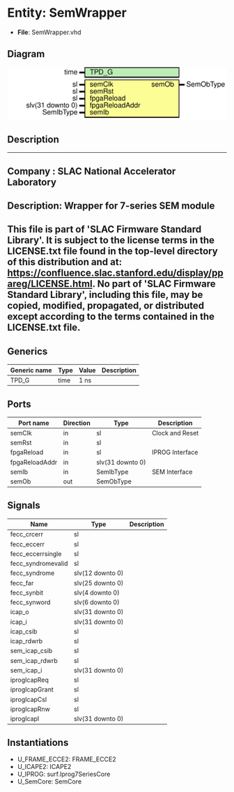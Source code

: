 # Entity: SemWrapper

- **File**: SemWrapper.vhd
## Diagram

![Diagram](SemWrapper.svg "Diagram")
## Description

-----------------------------------------------------------------------------
 Company    : SLAC National Accelerator Laboratory
-----------------------------------------------------------------------------
 Description: Wrapper for 7-series SEM module
-----------------------------------------------------------------------------
 This file is part of 'SLAC Firmware Standard Library'.
 It is subject to the license terms in the LICENSE.txt file found in the
 top-level directory of this distribution and at:
    https://confluence.slac.stanford.edu/display/ppareg/LICENSE.html.
 No part of 'SLAC Firmware Standard Library', including this file,
 may be copied, modified, propagated, or distributed except according to
 the terms contained in the LICENSE.txt file.
-----------------------------------------------------------------------------
## Generics

| Generic name | Type | Value | Description |
| ------------ | ---- | ----- | ----------- |
| TPD_G        | time | 1 ns  |             |
## Ports

| Port name      | Direction | Type             | Description     |
| -------------- | --------- | ---------------- | --------------- |
| semClk         | in        | sl               | Clock and Reset |
| semRst         | in        | sl               |                 |
| fpgaReload     | in        | sl               | IPROG Interface |
| fpgaReloadAddr | in        | slv(31 downto 0) |                 |
| semIb          | in        | SemIbType        | SEM Interface   |
| semOb          | out       | SemObType        |                 |
## Signals

| Name               | Type             | Description |
| ------------------ | ---------------- | ----------- |
| fecc_crcerr        | sl               |             |
| fecc_eccerr        | sl               |             |
| fecc_eccerrsingle  | sl               |             |
| fecc_syndromevalid | sl               |             |
| fecc_syndrome      | slv(12 downto 0) |             |
| fecc_far           | slv(25 downto 0) |             |
| fecc_synbit        | slv(4 downto 0)  |             |
| fecc_synword       | slv(6 downto 0)  |             |
| icap_o             | slv(31 downto 0) |             |
| icap_i             | slv(31 downto 0) |             |
| icap_csib          | sl               |             |
| icap_rdwrb         | sl               |             |
| sem_icap_csib      | sl               |             |
| sem_icap_rdwrb     | sl               |             |
| sem_icap_i         | slv(31 downto 0) |             |
| iprogIcapReq       | sl               |             |
| iprogIcapGrant     | sl               |             |
| iprogIcapCsl       | sl               |             |
| iprogIcapRnw       | sl               |             |
| iprogIcapI         | slv(31 downto 0) |             |
## Instantiations

- U_FRAME_ECCE2: FRAME_ECCE2
- U_ICAPE2: ICAPE2
- U_IPROG: surf.Iprog7SeriesCore
- U_SemCore: SemCore
